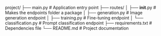 project/
├── main.py # Application entry point
├── routes/
│ ├── **init**.py # Makes the endpoints folder a package
│ ├── generation.py # Image generation endpoint
│ ├── training.py # Fine-tuning endpoint
│ └── classification.py # Prompt classification endpoint
├── requirements.txt # Dependencies file
└── README.md # Project documentation
